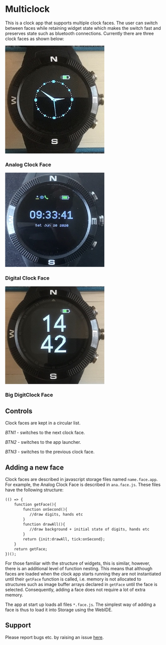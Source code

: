 # Multiclock

This is a clock app that supports multiple clock faces. The user can switch between faces while retaining widget state which makes the switch fast and preserves state such as bluetooth connections. Currently there are three clock faces as shown below:

![](anaface.jpg)

### Analog Clock Face

![](digiface.jpg)

### Digital Clock Face

![](bigface.jpg)

### Big DigitClock Face


## Controls
Clock faces are kept in a circular list.

*BTN1* - switches to the next clock face.

*BTN2* - switches to the app launcher.

*BTN3* - switches to the previous clock face.

## Adding a new face
Clock faces are described in javascript storage files named `name.face.app`. For example, the Analog Clock Face is described in `ana.face.js`. These files have the following structure:

```
(() => {
    function getFace(){
	    function onSecond(){
	       //draw digits, hands etc
	    }
	    function drawAll(){
	       //draw background + initial state of digits, hands etc
	    }
    	return {init:drawAll, tick:onSecond};
    }
    return getFace;
})();
```
For those familiar with the structure of widgets, this is similar, however, there is an additional level of function nesting. This means that although faces are loaded when the clock app starts running they are not instantiated until their `getFace` function is called, i.e.  memory is not allocated to structures such as image buffer arrays declared in `getFace` until the face is selected. Consequently, adding a face does not require a lot of extra memory. 

The app at start up loads all files `*.face.js`. The simplest way of adding a face is thus to load it into Storage using the WebIDE.

## Support

Please report bugs etc. by raising an issue [here](https://github.com/jeffmer/JeffsBangleAppsDev).